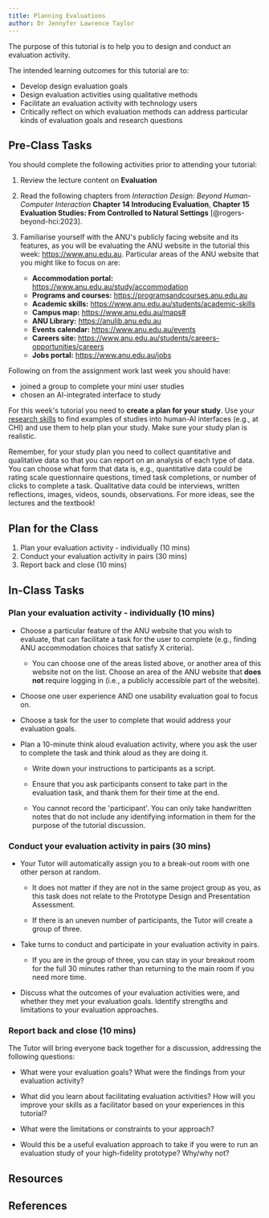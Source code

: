 ```yaml
---
title: Planning Evaluations
author: Dr Jennyfer Lawrence Taylor
---
```


The purpose of this tutorial is to help you to design and conduct an evaluation activity.

The intended learning outcomes for this tutorial are to:

- Develop design evaluation goals
- Design evaluation activities using qualitative methods
- Facilitate an evaluation activity with technology users
- Critically reflect on which evaluation methods can address particular
  kinds of evaluation goals and research questions

## Pre-Class Tasks

You should complete the following activities prior to attending your
tutorial:

1.  Review the lecture content on **Evaluation**

2.  Read the following chapters from *Interaction Design: Beyond Human-Computer Interaction* **Chapter 14 Introducing Evaluation**, **Chapter 15 Evaluation Studies: From Controlled to Natural Settings** [@rogers-beyond-hci:2023].

3.  Familiarise yourself with the ANU's publicly facing website and its features, as you will be evaluating the ANU website in the tutorial this week: <https://www.anu.edu.au>. Particular areas of the ANU website that you might like to focus on are:

    - **Accommodation portal:**
      <https://www.anu.edu.au/study/accommodation>
    - **Programs and courses:** <https://programsandcourses.anu.edu.au>
    - **Academic skills:** <https://www.anu.edu.au/students/academic-skills>
    - **Campus map:** <https://www.anu.edu.au/maps#>
    - **ANU Library:** <https://anulib.anu.edu.au>
    - **Events calendar:** <https://www.anu.edu.au/events>
    - **Careers site:** <https://www.anu.edu.au/students/careers-opportunities/careers>
    - **Jobs portal:** <https://www.anu.edu.au/jobs>

Following on from the assignment work last week you should have:

- joined a group to complete your mini user studies
- chosen an AI-integrated interface to study

For this week's tutorial you need to **create a plan for your study**. Use your [research skills](https://scholar.google.com) to find examples of studies into human-AI interfaces (e.g., at CHI) and use them to help plan your study. Make sure your study plan is realistic.

Remember, for your study plan you need to collect quantitative and qualitative data so that you can report on an analysis of each type of data. You can choose what form that data is, e.g., quantitative data could be rating scale questionnaire questions, timed task completions, or number of clicks to complete a task. Qualitative data could be interviews, written reflections, images, videos, sounds, observations. For more ideas, see the lectures and the textbook!

## Plan for the Class

1.  Plan your evaluation activity - individually (10 mins)
2.  Conduct your evaluation activity in pairs (30 mins)
3.  Report back and close (10 mins)

## In-Class Tasks

### Plan your evaluation activity - individually (10 mins)

- Choose a particular feature of the ANU website that you wish to
  evaluate, that can facilitate a task for the user to complete
  (e.g., finding ANU accommodation choices that satisfy X criteria).

  - You can choose one of the areas listed above, or another area of
    this website not on the list. Choose an area of the ANU website
    that **does not** require logging in (i.e., a publicly
    accessible part of the website).

- Choose one user experience AND one usability evaluation goal to
  focus on.

- Choose a task for the user to complete that would address your
  evaluation goals.

- Plan a 10-minute think aloud evaluation activity, where you ask
  the user to complete the task and think aloud as they are doing
  it.

  - Write down your instructions to participants as a script.

  - Ensure that you ask participants consent to take part in the
    evaluation task, and thank them for their time at the end.

  - You cannot record the 'participant'. You can only take
    handwritten notes that do not include any identifying
    information in them for the purpose of the tutorial discussion.

### Conduct your evaluation activity in pairs (30 mins)

- Your Tutor will automatically assign you to a break-out room with
  one other person at random.

  - It does not matter if they are not in the same project group as
    you, as this task does not relate to the Prototype Design and
    Presentation Assessment.

  - If there is an uneven number of participants, the Tutor will
    create a group of three.

- Take turns to conduct and participate in your evaluation activity
  in pairs.

  - If you are in the group of three, you can stay in your breakout
    room for the full 30 minutes rather than returning to the main
    room if you need more time.

- Discuss what the outcomes of your evaluation activities were, and
  whether they met your evaluation goals. Identify strengths and
  limitations to your evaluation approaches.

### Report back and close (10 mins)

The Tutor will bring everyone back together for a discussion, addressing the following questions:

- What were your evaluation goals? What were the findings from your evaluation activity?

- What did you learn about facilitating evaluation activities? How will you improve your skills as a facilitator based on your experiences in this tutorial?

- What were the limitations or constraints to your approach?

- Would this be a useful evaluation approach to take if you were to run an evaluation study of your high-fidelity prototype? Why/why not?



## Resources



## References
